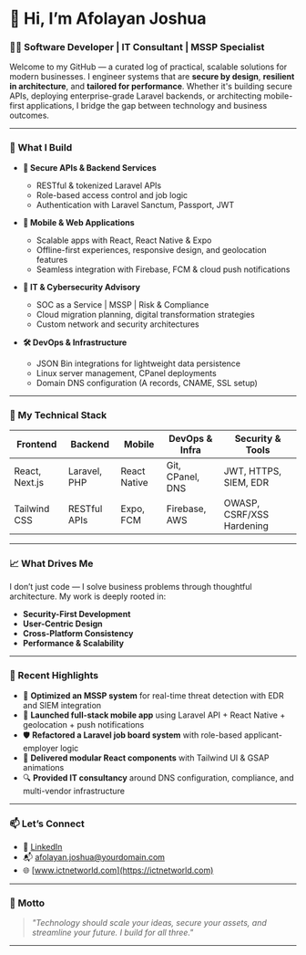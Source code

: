 # 👋 Hi, I’m Afolayan Joshua

### 👨‍💻 Software Developer | IT Consultant | MSSP Specialist

Welcome to my GitHub — a curated log of practical, scalable solutions for modern businesses. I engineer systems that are **secure by design**, **resilient in architecture**, and **tailored for performance**. Whether it's building secure APIs, deploying enterprise-grade Laravel backends, or architecting mobile-first applications, I bridge the gap between technology and business outcomes.

---

### 🔧 What I Build

- **🔐 Secure APIs & Backend Services**
  - RESTful & tokenized Laravel APIs
  - Role-based access control and job logic
  - Authentication with Laravel Sanctum, Passport, JWT

- **📱 Mobile & Web Applications**
  - Scalable apps with React, React Native & Expo
  - Offline-first experiences, responsive design, and geolocation features
  - Seamless integration with Firebase, FCM & cloud push notifications

- **💼 IT & Cybersecurity Advisory**
  - SOC as a Service | MSSP | Risk & Compliance
  - Cloud migration planning, digital transformation strategies
  - Custom network and security architectures

- **🛠️ DevOps & Infrastructure**
  - JSON Bin integrations for lightweight data persistence
  - Linux server management, CPanel deployments
  - Domain DNS configuration (A records, CNAME, SSL setup)

---

### 🧠 My Technical Stack

| Frontend      | Backend       | Mobile         | DevOps & Infra   | Security & Tools         |
|---------------|---------------|----------------|------------------|--------------------------|
| React, Next.js| Laravel, PHP  | React Native   | Git, CPanel, DNS | JWT, HTTPS, SIEM, EDR    |
| Tailwind CSS  | RESTful APIs  | Expo, FCM      | Firebase, AWS    | OWASP, CSRF/XSS Hardening|

---

### 📈 What Drives Me

I don’t just code — I solve business problems through thoughtful architecture. My work is deeply rooted in:
- **Security-First Development**
- **User-Centric Design**
- **Cross-Platform Consistency**
- **Performance & Scalability**

---

### 📝 Recent Highlights

- 🚀 **Optimized an MSSP system** for real-time threat detection with EDR and SIEM integration  
- 📲 **Launched full-stack mobile app** using Laravel API + React Native + geolocation + push notifications  
- 🛡️ **Refactored a Laravel job board system** with role-based applicant-employer logic  
- 🧩 **Delivered modular React components** with Tailwind UI & GSAP animations  
- 🔍 **Provided IT consultancy** around DNS configuration, compliance, and multi-vendor infrastructure

---

### 📫 Let’s Connect

- 🔗 [LinkedIn](https://linkedin.com/in/your-profile)  
- 📬 afolayan.joshua@yourdomain.com  
- 🌐 [www.ictnetworld.com](https://ictnetworld.com)

---

### 📌 Motto

> _"Technology should scale your ideas, secure your assets, and streamline your future. I build for all three."_

---

<!-- GitHub Stats (Optional) -->
<!--
![Your GitHub stats](https://github-readme-stats.vercel.app/api?username=yourusername&show_icons=true&hide=stars&theme=tokyonight)
-->
